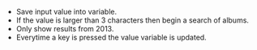
* Save input value into variable.
* If the value is larger than 3 characters then begin a search of albums.
* Only show results from 2013.
* Everytime a key is pressed the value variable is updated.  